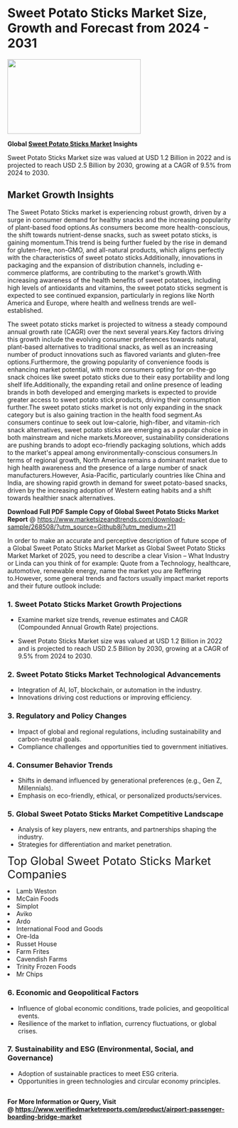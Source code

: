 <H1>Sweet Potato Sticks Market Size, Growth and Forecast from 2024 - 2031</H1><img class="aligncenter size-medium wp-image-584254" src="https://thirdeyenews.in/wp-content/uploads/2024/09/Global-Market-Research-300x168.jpeg" alt="" width="300" height="168" /><p><strong>Global&nbsp;<a href="https://www.marketsizeandtrends.com/download-sample/268508/?utm_source=Github8j?utm_medium=211">Sweet Potato Sticks Market</a> Insights</strong></p><p>Sweet Potato Sticks Market size was valued at USD 1.2 Billion in 2022 and is projected to reach USD 2.5 Billion by 2030, growing at a CAGR of 9.5% from 2024 to 2030.</p><p><h2>Market Growth Insights</h2> <p>The Sweet Potato Sticks market is experiencing robust growth, driven by a surge in consumer demand for healthy snacks and the increasing popularity of plant-based food options.As consumers become more health-conscious, the shift towards nutrient-dense snacks, such as sweet potato sticks, is gaining momentum.This trend is being further fueled by the rise in demand for gluten-free, non-GMO, and all-natural products, which aligns perfectly with the characteristics of sweet potato sticks.Additionally, innovations in packaging and the expansion of distribution channels, including e-commerce platforms, are contributing to the market's growth.With increasing awareness of the health benefits of sweet potatoes, including high levels of antioxidants and vitamins, the sweet potato sticks segment is expected to see continued expansion, particularly in regions like North America and Europe, where health and wellness trends are well-established.</p> <p>The sweet potato sticks market is projected to witness a steady compound annual growth rate (CAGR) over the next several years.Key factors driving this growth include the evolving consumer preferences towards natural, plant-based alternatives to traditional snacks, as well as an increasing number of product innovations such as flavored variants and gluten-free options.Furthermore, the growing popularity of convenience foods is enhancing market potential, with more consumers opting for on-the-go snack choices like sweet potato sticks due to their easy portability and long shelf life.Additionally, the expanding retail and online presence of leading brands in both developed and emerging markets is expected to provide greater access to sweet potato stick products, driving their consumption further.The sweet potato sticks market is not only expanding in the snack category but is also gaining traction in the health food segment.As consumers continue to seek out low-calorie, high-fiber, and vitamin-rich snack alternatives, sweet potato sticks are emerging as a popular choice in both mainstream and niche markets.Moreover, sustainability considerations are pushing brands to adopt eco-friendly packaging solutions, which adds to the market's appeal among environmentally-conscious consumers.In terms of regional growth, North America remains a dominant market due to high health awareness and the presence of a large number of snack manufacturers.However, Asia-Pacific, particularly countries like China and India, are showing rapid growth in demand for sweet potato-based snacks, driven by the increasing adoption of Western eating habits and a shift towards healthier snack alternatives.<p><span class=""><strong>Download Full PDF Sample Copy of Global Sweet Potato Sticks Market Report</strong> @ <a href="https://www.marketsizeandtrends.com/download-sample/268508/?utm_source=Github8j?utm_medium=211" target="_blank">https://www.marketsizeandtrends.com/download-sample/268508/?utm_source=Github8j?utm_medium=211</a></span></p><p>In order to make an accurate and perceptive description of future scope of a Global&nbsp;Sweet Potato Sticks Market Market as Global&nbsp;Sweet Potato Sticks Market Market of 2025, you need to describe a clear Vision &ndash; What Industry or Linda can you think of for example: Quote from a Technology, healthcare, automotive, renewable energy, name the market you are Reffering to.However, some general trends and factors usually impact market reports and their future outlook include:</p><h3>1.&nbsp;<strong>Sweet Potato Sticks Market Growth Projections</strong></h3><ul><li>Examine market size trends, revenue estimates and CAGR (Compounded Annual Growth Rate) projections.</li><li><p>Sweet Potato Sticks Market size was valued at USD 1.2 Billion in 2022 and is projected to reach USD 2.5 Billion by 2030, growing at a CAGR of 9.5% from 2024 to 2030.</p></li></ul><h3>2.&nbsp;<strong>Sweet Potato Sticks Market Technological Advancements</strong></h3><ul><li>Integration of AI, IoT, blockchain, or automation in the industry.</li><li>Innovations driving cost reductions or improving efficiency.</li></ul><h3>3.&nbsp;<strong>Regulatory and Policy Changes</strong></h3><ul><li>Impact of global and regional regulations, including sustainability and carbon-neutral goals.</li><li>Compliance challenges and opportunities tied to government initiatives.</li></ul><h3>4.&nbsp;<strong>Consumer Behavior Trends</strong></h3><ul><li>Shifts in demand influenced by generational preferences (e.g., Gen Z, Millennials).</li><li>Emphasis on eco-friendly, ethical, or personalized products/services.</li></ul><h3>5.&nbsp;<strong>Global Sweet Potato Sticks Market Competitive Landscape</strong></h3><ul><li>Analysis of key players, new entrants, and partnerships shaping the industry.</li><li>Strategies for differentiation and market penetration.</li></ul><p data-pm-slice="1 1 []"><span style="color: inherit; font-family: inherit; font-size: 25px;">Top Global Sweet Potato Sticks Market Companies</span></p><div class="" data-test-id=""><p><li>Lamb Weston</li><li> McCain Foods</li><li> Simplot</li><li> Aviko</li><li> Ardo</li><li> International Food and Goods</li><li> Ore-Ida</li><li> Russet House</li><li> Farm Frites</li><li> Cavendish Farms</li><li> Trinity Frozen Foods</li><li> Mr Chips</li></p></div><h3>6.&nbsp;<strong>Economic and Geopolitical Factors</strong></h3><ul><li>Influence of global economic conditions, trade policies, and geopolitical events.</li><li>Resilience of the market to inflation, currency fluctuations, or global crises.</li></ul><h3>7.&nbsp;<strong>Sustainability and ESG (Environmental, Social, and Governance)</strong></h3><ul><li>Adoption of sustainable practices to meet ESG criteria.</li><li>Opportunities in green technologies and circular economy principles.</li></ul><h2><strong style="font-size: 14px;">For More Information or Query, Visit @&nbsp;</strong><a style="background-color: #ffffff; font-size: 14px;" href="https://www.marketsizeandtrends.com/report/sweet-potato-sticks-market/" target="_blank">https://www.verifiedmarketreports.com/product/airport-passenger-boarding-bridge-market</a></h2>